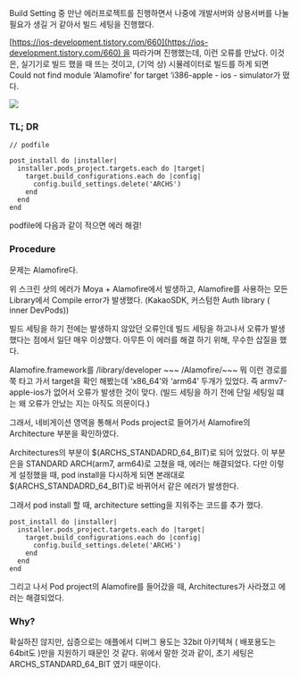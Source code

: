 Build Setting 중 만난 에러프로젝트를 진행하면서 나중에 개발서버와 상용서버를 나눌 필요가 생길 거 같아서 빌드 세팅을 진행했다.

[https://ios-development.tistory.com/660](https://ios-development.tistory.com/660) 을 따라가며 진행했는데, 이런 오류를 만났다. 이것은, 실기기로 빌드 했을 때 뜨는 것이고, (기억 상) 시뮬레이터로 빌드를 하게 되면 Could not find module ‘Alamofire’ for target ‘i386-apple - ios - simulator가 떴다.

![](https://blog.kakaocdn.net/dn/dYH3Sc/btrH6Hw3dUq/vgTYdeRV9NEDh7tVvux9qk/img.png)

### TL; DR

```
// podfile

post_install do |installer|
  installer.pods_project.targets.each do |target|
    target.build_configurations.each do |config|
      config.build_settings.delete('ARCHS')
    end
  end
end
```

podfile에 다음과 같이 적으면 에러 해결!

### Procedure

문제는 Alamofire다.

위 스크린 샷의 에러가 Moya + Alamofire에서 발생하고, Alamofire를 사용하는 모든 Library에서 Compile error가 발생했다. (KakaoSDK, 커스텀한 Auth library ( inner DevPods))

빌드 세팅을 하기 전에는 발생하지 않았던 오류인데 빌드 세팅을 하고나서 오류가 발생했다는 점에서 일단 매우 이상했다. 아무튼 이 에러를 해결 하기 위해, 무수한 삽질을 했다.

Alamofire.framework를 /library/developer ~~~ /Alamofire/~~~ 뭐 이런 경로를 쭉 타고 가서 target을 확인 해봤는데 ‘x86_64’와 ‘arm64’ 두개가 있었다. 즉 armv7-apple-ios가 없어서 오류가 발생한 것이 맞다. (빌드 세팅을 하기 전에 단일 세팅일 떄는 왜 오류가 안났는 지는 아직도 의문이다.)

그래서, 네비게이션 영역을 통해서 Pods project로 들어가서 Alamofire의 Architecture 부분을 확인하였다.

Architectures의 부분이 $(ARCHS_STANDADRD_64_BIT)로 되어 있었다. 이 부분은을 STANDARD ARCH(arm7, arm64)로 고쳤을 때, 에러는 해결되었다. 다만 이렇게 설정했을 때, pod install을 다시하게 되면 본래대로 $(ARCHS_STANDADRD_64_BIT)로 바뀌어서 같은 에러가 발생한다.

그래서 pod install 할 때, architecture setting을 지워주는 코드를 추가 했다.

```
post_install do |installer|
  installer.pods_project.targets.each do |target|
    target.build_configurations.each do |config|
      config.build_settings.delete('ARCHS')
    end
  end
end
```

그리고 나서 Pod project의 Alamofire를 들어갔을 때, Architectures가 사라졌고 에러는 해결되었다.

### Why?

확실하진 않지만, 심증으로는 애플에서 디버그 용도는 32bit 아키텍쳐 ( 배포용도는 64bit도 )만을 지원하기 때문인 것 같다. 위에서 말한 것과 같이, 초기 세팅은 ARCHS_STANDARD_64_BIT 였기 때문이다.